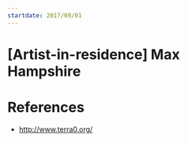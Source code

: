 ```yaml
---
startdate: 2017/09/01
---
```

# [Artist-in-residence] Max Hampshire

# References
* http://www.terra0.org/
